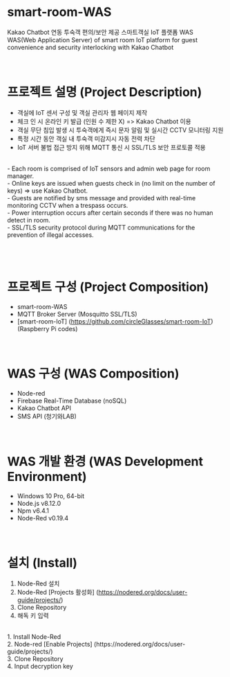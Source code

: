 smart-room-WAS
===============

Kakao Chatbot 연동 투숙객 편의/보안 제공 스마트객실 IoT 플랫폼 WAS<br>
WAS(Web Application Server) of smart room IoT platform for guest convenience and security interlocking with Kakao Chatbot
<br><br><br>



프로젝트 설명 (Project Description)
====================================

- 객실에 IoT 센서 구성 및 객실 관리자 웹 페이지 제작
- 체크 인 시 온라인 키 발급 (인원 수 제한 X) => Kakao Chatbot 이용
- 객실 무단 침입 발생 시 투숙객에게 즉시 문자 알림 및 실시간 CCTV 모니터링 지원
- 특정 시간 동안 객실 내 투숙객 미감지시 자동 전력 차단
- IoT 서버 불법 접근 방지 위해 MQTT 통신 시 SSL/TLS 보안 프로토콜 적용
<br>
- Each room is comprised of IoT sensors and admin web page for room manager.<br>
- Online keys are issued when guests check in (no limit on the number of keys) => use Kakao Chatbot.<br>
- Guests are notified by sms message and provided with real-time monitoring CCTV when a trespass occurs.<br>
- Power interruption occurs after certain seconds if there was no human detect in room.<br>
- SSL/TLS security protocol during MQTT communications for the prevention of illegal accesses.<br>
<br><br><br>


프로젝트 구성 (Project Composition)
====================================

- smart-room-WAS
- MQTT Broker Server (Mosquitto SSL/TLS)
- [smart-room-IoT] (https://github.com/circleGlasses/smart-room-IoT) (Raspberry Pi codes)
<br><br><br>


WAS 구성 (WAS Composition)
===========================

- Node-red
- Firebase Real-Time Database (noSQL)
- Kakao Chatbot API
- SMS API (청기와LAB)
<br><br><br>


WAS 개발 환경 (WAS Development Environment)
============================================

- Windows 10 Pro, 64-bit
- Node.js v8.12.0
- Npm v6.4.1
- Node-Red v0.19.4
<br><br><br>


설치 (Install)
===============

1. Node-Red 설치
2. Node-Red [Projects 활성화] (https://nodered.org/docs/user-guide/projects/)
3. Clone Repository
4. 해독 키 입력
<br>
1. Install Node-Red<br>
2. Node-red [Enable Projects] (https://nodered.org/docs/user-guide/projects/)<br>
3. Clone Repository<br>
4. Input decryption key<br>
<br><br><br>